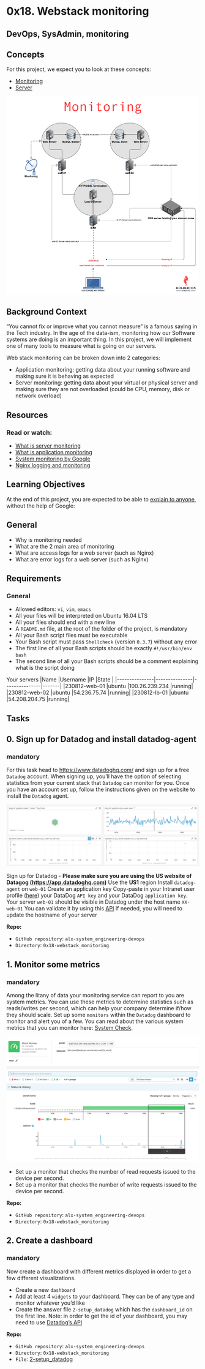 # 0x18. Webstack monitoring

## DevOps, SysAdmin, monitoring

## Concepts

For this project, we expect you to look at these concepts:

- [Monitoring](https://intranet.alxswe.com/concepts/13)
- [Server](https://intranet.alxswe.com/concepts/67)

![Alt text](image-2.png)

## Background Context

“You cannot fix or improve what you cannot measure” is a famous saying in the Tech industry. In the age of the data-ism, monitoring how our Software systems are doing is an important thing. In this project, we will implement one of many tools to measure what is going on our servers.

Web stack monitoring can be broken down into 2 categories:

- Application monitoring: getting data about your running software and making sure it is behaving as expected
- Server monitoring: getting data about your virtual or physical server and making sure they are not overloaded (could be CPU, memory, disk or network overload)

## Resources

### Read or watch:

- [What is server monitoring](https://intranet.alxswe.com/rltoken/km_XUDAfXEBoXZQsIWEo5Q)
- [What is application monitoring](https://intranet.alxswe.com/rltoken/z9jsikINjrsUo2QY5_Xz8g)
- [System monitoring by Google](https://intranet.alxswe.com/rltoken/_8KIbIUNzMgKi_LiGMBWAw)
- [Nginx logging and monitoring](https://intranet.alxswe.com/rltoken/V3GsrDcMHPdgrizShj4RCg)

## Learning Objectives

At the end of this project, you are expected to be able to [explain to anyone](https://intranet.alxswe.com/rltoken/Bd9r8twsVT3S_8j7-kOLrg), without the help of Google:

## General

- Why is monitoring needed
- What are the 2 main area of monitoring
- What are access logs for a web server (such as Nginx)
- What are error logs for a web server (such as Nginx)

## Requirements

### General

- Allowed editors: `vi`, `vim`, `emacs`
- All your files will be interpreted on Ubuntu 16.04 LTS
- All your files should end with a new line
- A `README.md` file, at the root of the folder of the project, is mandatory
- All your Bash script files must be executable
- Your Bash script must pass `Shellcheck` (version `0.3.7`) without any error
- The first line of all your Bash scripts should be exactly `#!/usr/bin/env bash`
- The second line of all your Bash scripts should be a comment explaining what is the script doing

Your servers
|Name           |Username       |IP             |State  |
|---------------|---------------|---------------|-------|
|230812-web-01  |ubuntu         |100.26.239.234 |running|
|230812-web-02  |ubuntu         |54.236.75.74   |running|
|230812-lb-01   |ubuntu         |54.208.204.75  |running|

## Tasks

## 0. Sign up for Datadog and install datadog-agent

### mandatory

For this task head to <https://www.datadoghq.com/> and sign up for a free `Datadog` account. When signing up, you’ll have the option of selecting statistics from your current stack that `Datadog` can monitor for you. Once you have an account set up, follow the instructions given on the website to install the `Datadog` agent.

![Alt text](image.png)

Sign up for Datadog - **Please make sure you are using the US website of Datagog (https://app.datadoghq.com)**
Use the **US1** region
Install `datadog-agent` on `web-01`
Create an application key
Copy-paste in your Intranet user profile ([here](https://intranet.alxswe.com/rltoken/elXu5CcaGpeK7GxerBb7wQ)) your DataDog `API key` and your DataDog `application key`.
Your server `web-01` should be visible in Datadog under the host name `XX-web-01`
You can validate it by using this [API](https://intranet.alxswe.com/rltoken/5BtVPmgzhb96y7jZDGGHOQ)
If needed, you will need to update the hostname of your server

**Repo:**

- `GitHub repository`: `alx-system_engineering-devops`
- `Directory`: `0x18-webstack_monitoring`

## 1. Monitor some metrics

### mandatory

Among the litany of data your monitoring service can report to you are system metrics. You can use these metrics to determine statistics such as reads/writes per second, which can help your company determine if/how they should scale. Set up some `monitors` within the `Datadog` dashboard to monitor and alert you of a few. You can read about the various system metrics that you can monitor here: [System Check](https://intranet.alxswe.com/rltoken/4RPOEVDTqKXuvyU4Gkj2Bw).

![Alt text](image-1.png)

- Set up a monitor that checks the number of read requests issued to the device per second.
- Set up a monitor that checks the number of write requests issued to the device per second.

**Repo:**

- `GitHub repository`: `alx-system_engineering-devops`
- `Directory`: `0x18-webstack_monitoring`

## 2. Create a dashboard

### mandatory

Now create a dashboard with different metrics displayed in order to get a few different visualizations.

- Create a new `dashboard`
- Add at least 4 `widgets` to your dashboard. They can be of any type and monitor whatever you’d like
- Create the answer file `2-setup_datadog` which has the `dashboard_id` on the first line. Note: in order to get the id of your dashboard, you may need to use [Datadog’s API](https://intranet.alxswe.com/rltoken/QhlPcQqUocwWcOkZ9s4mWQ)

**Repo:**

- `GitHub repository`: `alx-system_engineering-devops`
- `Directory`: `0x18-webstack_monitoring`
- `File`: [2-setup_datadog](./2-setup_datadog)
